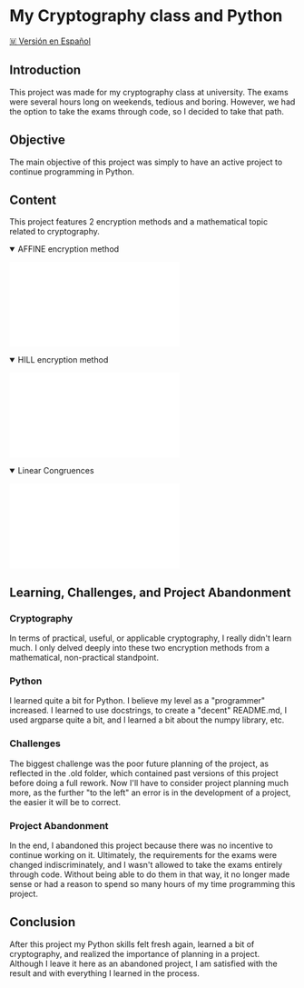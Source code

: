 # My Cryptography class and Python

[🇲 Versión en Español](README_es.md)

## Introduction

This project was made for my cryptography class at university. The exams were several hours long on weekends, tedious and boring. However, we had the option to take the exams through code, so I decided to take that path.


## Objective

The main objective of this project was simply to have an active project to continue programming in Python.


## Content

This project features 2 encryption methods and a mathematical topic related to cryptography.

<details open>

<summary>AFFINE encryption method</summary>

![AFFINE README](AFFINE/README.md)

</details>

<details open>

<summary>HILL encryption method</summary>

![HILL README](HILL/README.md)

</details>

<details open>
<summary>Linear Congruences</summary>

![Linear Congruences README](Linear_Congruences/README.md)

</details>


## Learning, Challenges, and Project Abandonment

### Cryptography

In terms of practical, useful, or applicable cryptography, I really didn't learn much. I only delved deeply into these two encryption methods from a mathematical, non-practical standpoint.

### Python

I learned quite a bit for Python. I believe my level as a "programmer" increased. I learned to use docstrings, to create a "decent" README.md, I used argparse quite a bit, and I learned a bit about the numpy library, etc.


### Challenges

The biggest challenge was the poor future planning of the project, as reflected in the .old folder, which contained past versions of this project before doing a full rework. Now I'll have to consider project planning much more, as the further "to the left" an error is in the development of a project, the easier it will be to correct.

### Project Abandonment

In the end, I abandoned this project because there was no incentive to continue working on it. Ultimately, the requirements for the exams were changed indiscriminately, and I wasn't allowed to take the exams entirely through code. Without being able to do them in that way, it no longer made sense or had a reason to spend so many hours of my time programming this project.


## Conclusion

After this project my Python skills felt fresh again, learned a bit of cryptography, and realized the importance of planning in a project. Although I leave it here as an abandoned project, I am satisfied with the result and with everything I learned in the process.
